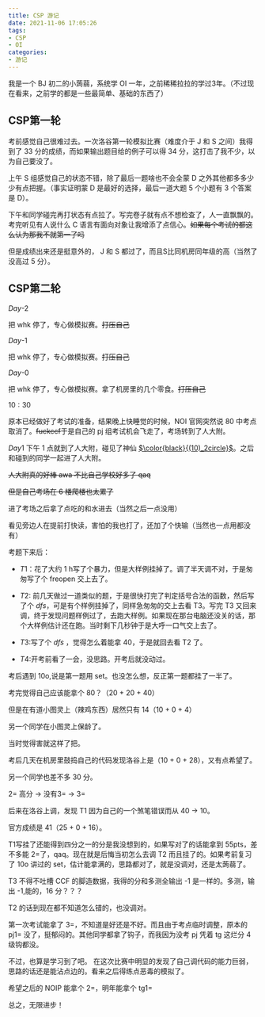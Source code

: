 ```yaml
---
title: CSP 游记
date: 2021-11-06 17:05:26
tags: 
- CSP
- OI
categories:
- 游记
---
```


我是一个 BJ 初二的小蒟蒻，系统学 OI 一年，之前稀稀拉拉的学过3年。（不过现在看来，之前学的都是一些最简单、基础的东西了）

<!-- more -->

## CSP第一轮

考前感觉自己很难过去。一次洛谷第一轮模拟比赛（难度介于 J 和 S 之间）我得到了 33 分的成绩，而如果输出题目给的例子可以得 34 分，这打击了我不少，以为自己要没了。

上午 S 组感觉自己的状态不错，除了最后一题啥也不会全蒙 D 之外其他都多多少少有点把握。（事实证明蒙 D 是最好的选择，最后一道大题 5 个小题有 3 个答案是 D）。

下午和同学碰完再打状态有点拉了。写完卷子就有点不想检查了，人一直飘飘的。考完听见有人说什么 C 语言有面向对象让我增添了点信心。~~如果每个考试的都这么认为那我不就第一了吗~~

但是成绩出来还是挺意外的， J 和 S 都过了，而且S比同机房同年级的高（当然了没高过 5 分）。



## CSP第二轮

$Day$-$2$

把 whk 停了，专心做模拟赛。~~打压自己~~

$Day$-$1$

把 whk 停了，专心做模拟赛。~~打压自己~~

$Day$-$0$

把 whk 停了，专心做模拟赛。拿了机房里的几个零食。~~打压自己~~

$10:30$

原本已经做好了考试的准备，结果晚上快睡觉的时候，NOI 官网突然说 80 中考点取消了。~~fuckccf~~于是自己的 pj 组考试机会飞走了，考场转到了人大附。

$Day1$
下午 1 点就到了人大附，碰见了神仙 [$\color{black}{(10)_2circle}$](https://www.luogu.com.cn/user/267596)。之后和碰到的同学一起进了人大附。

~~人大附真的好棒 awa 不比自己学校好多了 qaq~~

~~但是自己考场在 6 楼爬楼也太累了~~

进了考场之后拿了点吃的和水进去（当然之后一点没用）

看见旁边人在提前打快读，害怕的我也打了，还加了个快输（当然也一点用都没有）

考题下来后：
- $T1$：花了大约 1 h写了个暴力，但是大样例挂掉了。调了半天调不对，于是匆匆写了个 freopen 交上去了。
- $T2$: 前几天做过一道类似的题，于是很快打完了判定括号合法的函数，然后写了个 $dfs$，可是有个样例挂掉了，同样急匆匆的交上去看 T3。写完 T3 又回来调，终于发现问题样例过了，去跑大样例。如果现在那台电脑还没关的话，那个大样例估计还在跑。当时剩下几秒钟于是大呼一口气交上去了。

- $T3$:写了个 $dfs$ ，觉得怎么着能拿 40，于是就回去看 T2 了。

- $T4$:开考前看了一会，没思路。开考后就没动过。

考后遇到 10o,说是第一题用 set。也没怎么想，反正第一题都挂了一半了。

考完觉得自己应该能拿个 80？（20 + 20 + 40）

但是在有道小图灵上（辣鸡东西）居然只有 14（10 + 0 + 4）

另一个同学在小图灵上保龄了。

当时觉得害就这样了把。

考后几天在机房里鼓捣自己的代码发现洛谷上是（10 + 0 + 28），又有点希望了。

另一个同学也差不多 30 分。

2= 高分 -> 没有3= -> 3=

后来在洛谷上调，发现 T1 因为自己的一个煞笔错误而从 40 -> 10。

官方成绩是 41（25 + 0 + 16）。

T1写挂了还能得到四分之一的分是我没想到的，如果写对了的话能拿到 55pts，差不多能 2=了，qaq。现在就是后悔当初怎么去调 T2 而且挂了的。如果考前复习了 10o 讲过的 set，估计能拿满的，思路都对了，就是没调对，还是太蒟蒻了。

T3 不得不吐槽 CCF 的脚造数据，我得的分和多测全输出 -1 是一样的。多测，输出 -1,能的，16 分？？？

T2 的话到现在都不知道怎么错的，也没调对。

第一次考试能拿了 3=，不知道是好还是不好。而且由于考点临时调整，原本的 pj1= 没了，挺郁闷的。其他同学都拿了钩子，而我因为没考 pj 凭着 tg 这烂分 4 级钩都没。

不过，也算是学习到了吧。
在这次比赛中明显的发现了自己调代码的能力巨弱，思路的话还是能沾点边的。看来之后得练点恶毒的模拟了。

希望之后的 NOIP 能拿个 2=，明年能拿个 tg1=

总之，无限进步！
